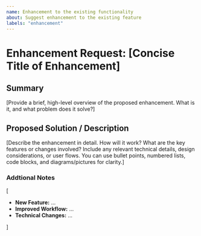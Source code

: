 ```yaml
---
name: Enhancement to the existing functionality 
about: Suggest enhancement to the existing feature
labels: "enhancement" 
---
```


# Enhancement Request: [Concise Title of Enhancement]

## Summary

[Provide a brief, high-level overview of the proposed enhancement. What is it, and what problem does it solve?]

## Proposed Solution / Description

[Describe the enhancement in detail. How will it work? What are the key features or changes involved? Include any relevant technical details, design considerations, or user flows. You can use bullet points, numbered lists, code blocks, and diagrams/pictures for clarity.]

### Addtional Notes
[
-   **New Feature:** ...
-   **Improved Workflow:** ... 
-   **Technical Changes:** ...

]
